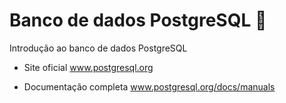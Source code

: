# Banco de dados PostgreSQL 🐘

Introdução ao banco de dados PostgreSQL

- Site oficial
www.postgresql.org

- Documentação completa
www.postgresql.org/docs/manuals
